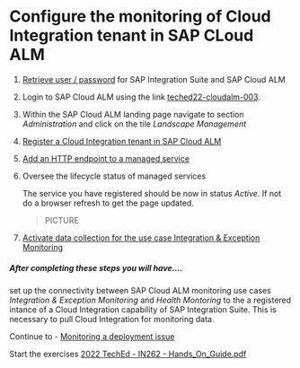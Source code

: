 # Configure the monitoring of Cloud Integration tenant in SAP CLoud ALM

1. [Retrieve user / password](../ex0/ex02/) for SAP Integration Suite and SAP Cloud ALM
 
2. Login to SAP Cloud ALM using the link [teched22-cloudalm-003](https://teched22-cloudalm-003.authentication.eu10.hana.ondemand.com/).

3. Within the SAP Cloud ALM landing page navigate to section *Administration* and click on the tile *Landscape Management*

4. [Register a Cloud Integration tenant in SAP Cloud ALM](./ex11/)

5. [Add an HTTP endpoint to a managed service](./ex12/)
    
6.  Oversee the lifecycle status of managed services

    The service you have registered should be now in status *Active*. If not do a browser refresh to get the page updated.

    > PICTURE
    
7. [Activate data collection for the use case Integration & Exception Monitoring](./ex13/)


##### After completing these steps you will have....

set up the connectivity between SAP Cloud ALM monitoring use cases *Integration & Exception Monitoring* and *Health Montoring* to the a registered intance of a Cloud Integration capability of SAP Integration Suite. This is necessary to pull Cloud Integration for monitoring data.

Continue to - [Monitoring a deployment issue](exercises/ex2/README.md)

Start the exercises [2022 TechEd - IN262 - Hands_On_Guide.pdf](https://github.com/SAP-samples/teched2022-IN262/files/9734812/2022.TechEd.-.IN262.-.Hands_On_Guide.pdf)

<!--
Provide the exercise content here directly in README.md using [markdown](https://guides.github.com/features/mastering-markdown/) and linking to the specific exercise pages, below is an example.

- [Getting Started](exercises/ex0/)
- [Exercise 1 - First Exercise Description](exercises/ex1/)
    - [Exercise 1.1 - Exercise 1 Sub Exercise 1 Description](exercises/ex1#exercise-11-sub-exercise-1-description)
    - [Exercise 1.2 - Exercise 1 Sub Exercise 2 Description](exercises/ex1#exercise-12-sub-exercise-2-description)
- [Exercise 2 - Second Exercise Description](exercises/ex2/)
    - [Exercise 2.1 - Exercise 2 Sub Exercise 1 Description](exercises/ex2#exercise-21-sub-exercise-1-description)
    - [Exercise 2.2 - Exercise 2 Sub Exercise 2 Description](exercises/ex2#exercise-22-sub-exercise-2-description)



**OR** Link to the Tutorial Navigator for example...

Start the exercises [here](https://developers.sap.com/tutorials/abap-environment-trial-onboarding.html).

**IMPORTANT**

Your repo must contain the .reuse and LICENSES folder and the License section below. DO NOT REMOVE the section or folders/files. Also, remove all unused template assets(images, folders, etc) from the exercises folder. 
-->
